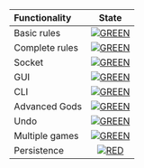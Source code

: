 | Functionality | State |
|:-----------------------|:------------------------------------:|
| Basic rules | [![GREEN](https://placehold.it/15/44bb44/44bb44)](#) |
| Complete rules | [![GREEN](https://placehold.it/15/44bb44/44bb44)](#) |
| Socket |[![GREEN](https://placehold.it/15/44bb44/44bb44)](#) |
| GUI | [![GREEN](https://placehold.it/15/44bb44/44bb44)](#) |
| CLI |[![GREEN](https://placehold.it/15/44bb44/44bb44)](#) |
| Advanced Gods | [![GREEN](https://placehold.it/15/44bb44/44bb44)](#)|
| Undo | [![GREEN](https://placehold.it/15/44bb44/44bb44)](#)|
| Multiple games | [![GREEN](https://placehold.it/15/44bb44/44bb44)](#)|
| Persistence | [![RED](https://placehold.it/15/f03c15/f03c15)](#) |
